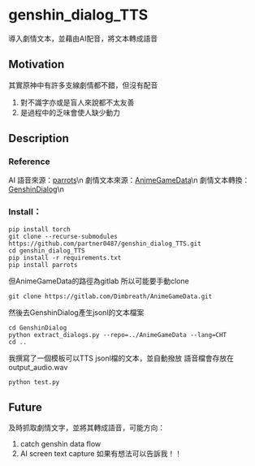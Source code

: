 # genshin_dialog_TTS
導入劇情文本，並藉由AI配音，將文本轉成語音

## Motivation
其實原神中有許多支線劇情都不錯，但沒有配音
1. 對不識字亦或是盲人來說都不太友善
2. 是過程中的乏味會使人缺少動力

## Description
### Reference
AI 語音來源：[parrots](https://github.com/shibing624/parrots.git)\n
劇情文本來源：[AnimeGameData](https://gitlab.com/Dimbreath/AnimeGameData)\n
劇情文本轉換：[GenshinDialog](https://github.com/mrzjy/GenshinDialog.git)\n

### Install：
```shell
pip install torch
git clone --recurse-submodules https://github.com/partner0487/genshin_dialog_TTS.git
cd genshin_dialog_TTS
pip install -r requirements.txt
pip install parrots
```

但AnimeGameData的路徑為gitlab 所以可能要手動clone
 ```shell
git clone https://gitlab.com/Dimbreath/AnimeGameData.git
```

然後去GenshinDialog產生jsonl的文本檔案
```shell
cd GenshinDialog
python extract_dialogs.py --repo=../AnimeGameData --lang=CHT
cd ..
```

我撰寫了一個模板可以TTS jsonl檔的文本，並自動撥放
語音檔會存放在 output_audio.wav
```python
python test.py
```

## Future
及時抓取劇情文字，並將其轉成語音，可能方向：
1. catch genshin data flow
2. AI screen text capture
如果有想法可以告訴我！！
